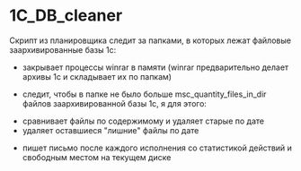 # 1C_DB_cleaner
 
Скрипт из планировщика следит за папками, в которых лежат файловые заархивированные базы 1с:
 
 
* закрывает процессы winrar в памяти (winrar предварительно делает архивы 1с и складывает их по папкам)
 
 
* следит, чтобы в папке не было больше msc_quantity_files_in_dir файлов заархивированной базы 1с, я для этого:
- сравнивает файлы по содержимому и удаляет старые по дате
- удаляет оставшиеся "лишние" файлы по дате
 
 
* пишет письмо после каждого исполнения со статистикой действий и свободным местом на текущем диске
